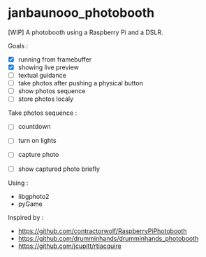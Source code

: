 # janbaunooo_photobooth
[WIP] A photobooth using a Raspberry Pi and a DSLR.

Goals :
- [x] running from framebuffer
- [x] showing live preview
- [ ] textual guidance
- [ ] take photos after pushing a physical button
- [ ] show photos sequence
- [ ] store photos localy

Take photos sequence :
- [ ] countdown
- [ ] turn on lights
- [ ] capture photo
- [ ] show captured photo briefly


Using :
- libgphoto2
- pyGame

Inspired by :
- https://github.com/contractorwolf/RaspberryPiPhotobooth
- https://github.com/drumminhands/drumminhands_photobooth
- https://github.com/jcupitt/rtiacquire
